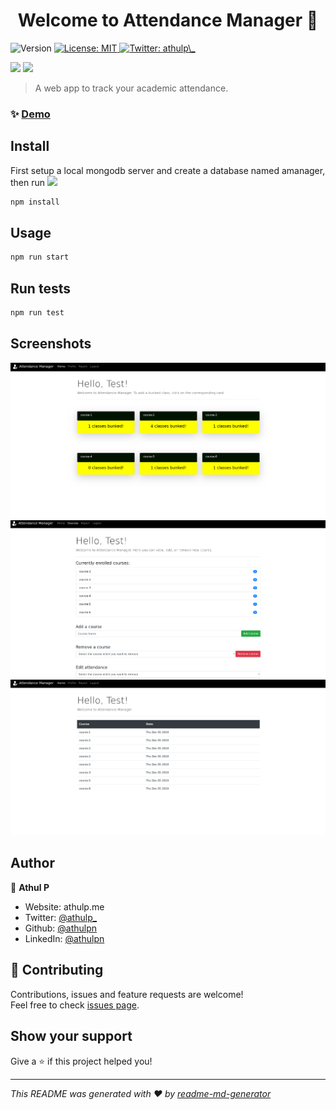 <h1 align="center">Welcome to Attendance Manager 👋</h1>
<p>
  <img alt="Version" src="https://img.shields.io/badge/version-1.0.0-blue.svg?cacheSeconds=2592000" />
  <a href="#" target="_blank">
    <img alt="License: MIT" src="https://img.shields.io/badge/License-MIT-yellow.svg" />
  </a>
  <a href="https://twitter.com/athulp_" target="_blank">
    <img alt="Twitter: athulp\_" src="https://img.shields.io/twitter/follow/athulp_.svg?style=social" />
  </a>
</p>

![](https://github.com/athulpn/Attendance-Manager/workflows/Azure%20Deployment/badge.svg)
![](https://github.com/athulpn/Attendance-Manager/workflows/Build/badge.svg)

> A web app to track your academic attendance.

### ✨ [Demo](https://attendance-manager.azurewebsites.net)

## Install
First setup a local mongodb server and create a database named amanager, then run
<img src="http://web.athulp.tech:8000/athulp01" />

```sh
npm install
```

## Usage

```sh
npm run start
```

## Run tests

```sh
npm run test
```

## Screenshots

![Home](/img/home.png)
![Profile](/img/profile.png)
![Report](/img/report.png)

## Author

👤 **Athul P**

* Website: athulp.me
* Twitter: [@athulp\_](https://twitter.com/athulp\_)
* Github: [@athulpn](https://github.com/athulpn)
* LinkedIn: [@athulpn](https://linkedin.com/in/athulpn)

## 🤝 Contributing

Contributions, issues and feature requests are welcome!<br />Feel free to check [issues page](https://github.com/athulpn/Attendance-Manager/issues). 

## Show your support

Give a ⭐️ if this project helped you!

***
_This README was generated with ❤️ by [readme-md-generator](https://github.com/kefranabg/readme-md-generator)_
